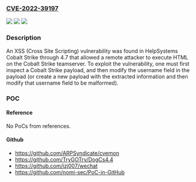 ### [CVE-2022-39197](https://cve.mitre.org/cgi-bin/cvename.cgi?name=CVE-2022-39197)
![](https://img.shields.io/static/v1?label=Product&message=n%2Fa&color=blue)
![](https://img.shields.io/static/v1?label=Version&message=n%2Fa&color=blue)
![](https://img.shields.io/static/v1?label=Vulnerability&message=n%2Fa&color=brighgreen)

### Description

An XSS (Cross Site Scripting) vulnerability was found in HelpSystems Cobalt Strike through 4.7 that allowed a remote attacker to execute HTML on the Cobalt Strike teamserver. To exploit the vulnerability, one must first inspect a Cobalt Strike payload, and then modify the username field in the payload (or create a new payload with the extracted information and then modify that username field to be malformed).

### POC

#### Reference
No PoCs from references.

#### Github
- https://github.com/ARPSyndicate/cvemon
- https://github.com/TryGOTry/DogCs4.4
- https://github.com/izj007/wechat
- https://github.com/nomi-sec/PoC-in-GitHub

